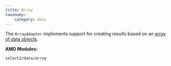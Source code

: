 ```yaml
---
title: Array
taxonomy:
    category: docs
---
```


The `ArrayAdapter` implements support for creating results based on an [array of data objects](/data-sources/array).

**AMD Modules:**

`select2/data/array`
